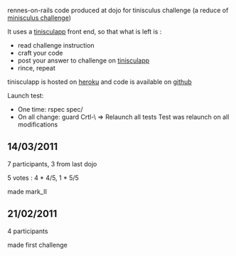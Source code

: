 rennes-on-rails code produced at dojo for tinisculus challenge (a reduce of [minisculus challenge](http://minisculus.edendevelopment.co.uk/))

It uses a [tinisculapp](http://tinisculapp.heroku.com) front end, so that what is left is : 

* read challenge instruction
* craft your code
* post your answer to challenge on [tinisculapp](http://tinisculapp.heroku.com/)
* rince, repeat

tinisculapp is hosted on [heroku](http://heroku.com/) and code is available on [github](https://github.com/rennes-on-rails/tinisculapp)

Launch test:
* One time:
rspec spec/
* On all change:
guard
Crtl-\ => Relaunch all tests
Test was relaunch on all modifications

14/03/2011
----------
7 participants, 3 from last dojo

5 votes : 4 * 4/5, 1 * 5/5

made mark_II

21/02/2011
----------
4 participants

made first challenge
